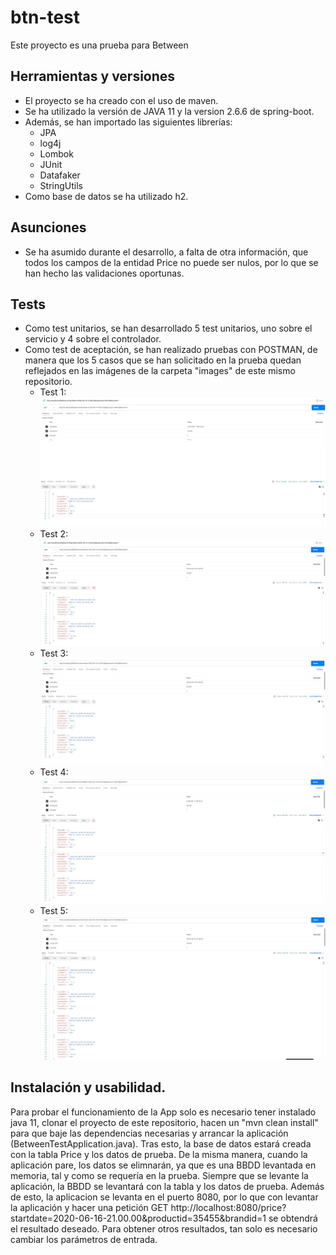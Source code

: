 # btn-test
Este proyecto es una prueba para Between

## Herramientas y versiones
- El proyecto se ha creado con el uso de maven.
- Se ha utilizado la versión de JAVA 11 y la version 2.6.6 de spring-boot.
- Además, se han importado las siguientes librerías:
    - JPA
    - log4j
    - Lombok
    - JUnit
    - Datafaker
    - StringUtils
- Como base de datos se ha utilizado h2.

## Asunciones
- Se ha asumido durante el desarrollo, a falta de otra información, que todos los campos de la entidad Price no puede ser nulos, por lo que se han hecho las validaciones oportunas.

## Tests
- Como test unitarios, se han desarrollado 5 test unitarios, uno sobre el servicio y 4 sobre el controlador.
- Como test de aceptación, se han realizado pruebas con POSTMAN, de manera que los 5 casos que se han solicitado en la prueba quedan reflejados en las imágenes de la carpeta "images" de este mismo repositorio.
    - Test 1:  ![test1](/images/Test1.png)
    - Test 2:  ![test1](/images/Test2.png)
    - Test 3:  ![test1](/images/Test3.png)
    - Test 4:  ![test1](/images/Test4.png)
    - Test 5:  ![test1](/images/Test5.png)

## Instalación y usabilidad.
Para probar el funcionamiento de la App solo es necesario tener instalado java 11, clonar el proyecto de este repositorio, hacen un "mvn clean install" para que baje las dependencias necesarias y arrancar la aplicación (BetweenTestApplication.java). Tras esto, la base de datos estará creada con la tabla Price y los datos de prueba. De la misma manera, cuando la aplicación pare, los datos se elimnarán, ya que es una BBDD levantada en memoria, tal y como se requería en la prueba. 
Siempre que se levante la aplicación, la BBDD se levantará con la tabla y los datos de prueba. Además de esto, la aplicacion se levanta en el puerto 8080, por lo que con levantar la aplicación y hacer una petición
GET http://localhost:8080/price?startdate=2020-06-16-21.00.00&productid=35455&brandid=1 se obtendrá el resultado deseado. Para obtener otros resultados, tan solo es necesario cambiar los parámetros de entrada.
